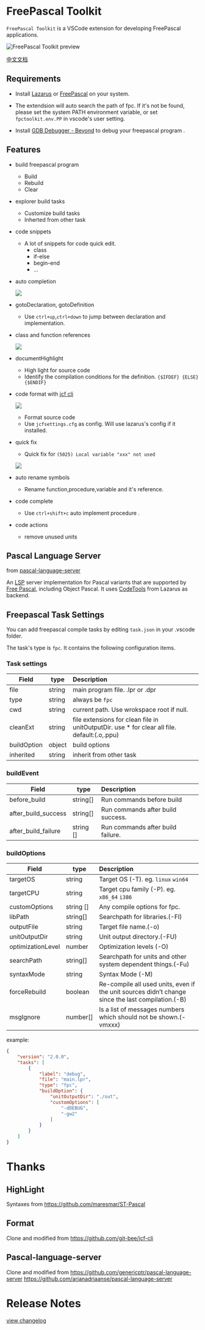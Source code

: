# FreePascal Toolkit 
`FreePascal Toolkit` is a VSCode extension for developing FreePascal applications.

![FreePascal Toolkit preview](images/doc/fpctoolkit.gif)

[中文文档](README_CN.md)
## Requirements

- Install [Lazarus](https://www.lazarus-ide.org/) or  [FreePascal](https://www.freepascal.org/download.var)  on your system. 

- The extendsion will auto search the path of fpc. If it's not be found, please set the system PATH environment variable, or set `fpctoolkit.env.PP` in vscode's user setting. 

- Install [GDB Debugger - Beyond](https://marketplace.visualstudio.com/items?itemName=coolchyni.beyond-debug) to debug your freepascal program .


## Features
- build freepascal program 
	- Build 
	- Rebuild
	- Clear
- explorer build tasks
	- Customize build tasks
	- Inherted from other task
- code snippets
	- A lot of snippets for code quick edit.
		* class
		* if-else
		* begin-end
		* ... 
- auto completion
 	
	![](images/doc/code-snippets.gif)
	
- gotoDeclaration, gotoDefinition
	- Use `ctrl+up`,`ctrl+down` to jump between declaration and implementation.
- class and function references
		
	![](images/doc/documentsymbol.gif)
	
- documentHighlight
	- High light for source code 
	- Identify the compilation conditions for the definition. `{$IFDEF} {ELSE} {$ENDIF}`

- code format with [jcf cli](https://github.com/coolchyni/jcf-cli)

	![](images/doc/format.gif) 
	
	- Format source code
	- Use `jcfsettings.cfg` as config. Will use lazarus's config if it installed. 
- quick fix 
	- Quick fix for `(5025) Local variable "xxx" not used`
  
 	![](images/doc/quickfix.gif) 

- auto rename symbols
	- Rename function,procedure,variable and it's reference. 
- code complete 
	- Use `ctrl+shift+c` auto implement procedure .
- code actions
	- remove unused units
## Pascal Language Server 

from [pascal-language-server](https://github.com/coolchyni/pascal-language-server)

An [LSP](https://microsoft.github.io/language-server-protocol/) server
implementation for Pascal variants that are supported by [Free
Pascal](https://www.freepascal.org/), including Object Pascal. It uses
[CodeTools](https://wiki.lazarus.freepascal.org/Codetools) from
Lazarus as backend.

## Freepascal Task Settings

You can add freepascal compile tasks by editing `task.json` in your .vscode folder.

The task's type is `fpc`. It contains the following configuration items.

### Task settings
Field   | type  |  Description  |
------  | ----- |  :-------------
file  | string|main program file. .lpr or .dpr
type  | string|always be `fpc`
cwd   | string|current path. Use wrokspace root if null.
cleanExt|string|file extensions for clean file in unitOutputDir. use * for clear all file. default:(.o,.ppu)
buildOption|object|build options
inherited|string| inherit from other task

### buildEvent
Field  | type | Description  |
-------| ---- |:---------------
before_build  | string[] | Run commands before build
after_build_success | string[]| Run commands after build success.
after_build_failure | string []| Run commands after build failure. 


### buildOptions
Field  | type | Description  |
-------| ---- |:---------------
targetOS  | string | Target OS (-T).  eg. `linux` `win64`
targetCPU |string| Target cpu family (-P). eg. `x86_64` `i386`
customOptions|string []| Any compile options for fpc.     
libPath|string[]|Searchpath for libraries.(-Fl)
outputFile| string| Target file name.(-o)
unitOutputDir| string|Unit output directory.(-FU)
optimizationLevel| number|Optimization levels (-O)
searchPath| string[]|Searchpath for units and other system dependent things.(-Fu)
syntaxMode| string|Syntax Mode (-M)
forceRebuild| boolean|Re-compile all used units, even if the unit sources didn’t change since the last compilation.(-B)
msgIgnore|number[]|Is a list of messages numbers which should not be shown.(-vmxxx)

example:
~~~json
{
	"version": "2.0.0",
	"tasks": [
		{
			"label": "debug",
			"file": "main.lpr",
			"type": "fpc",
			"buildOption": {
				"unitOutputDir": "./out",
				"customOptions": [
					"-dDEBUG",
					"-gw2"
				]
			}
		}
	]
}
~~~

# Thanks
## HighLight

Syntaxes from https://github.com/maresmar/ST-Pascal

## Format

Clone and modified from  https://github.com/git-bee/jcf-cli

## Pascal-language-server

Clone and modified from 
https://github.com/genericptr/pascal-language-server 
https://github.com/arjanadriaanse/pascal-language-server

# Release Notes

[view changelog](CHANGELOG.md)


